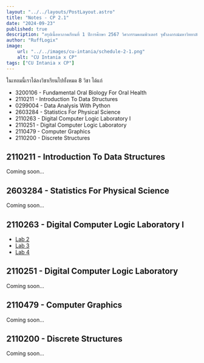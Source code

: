 ```yaml
---
layout: "../../layouts/PostLayout.astro"
title: "Notes - CP 2.1"
date: "2024-09-23"
published: true
description: "สรุปเนื้อหาภาคเรียนที่ 1 ปีการศึกษา 2567 วิศวกรรมคอมพิวเตอร์ จุฬาลงกรณ์มหาวิทยาลัย"
author: "RuffLogix"
image:
    url: "../../images/cu-intania/schedule-2-1.png"
    alt: "CU Intania x CP"
tags: ["CU Intania x CP"]
---
```


ในเทอมนี้เราได้ลงวิชาเรียนไปทั้งหมด 8 วิชา ได้แก่

- 3200106 - Fundamental Oral Biology For Oral Health
- 2110211 - Introduction To Data Structures
- 0299004 - Data Analysis With Python
- 2603284 - Statistics For Physical Science
- 2110263 - Digital Computer Logic Laboratory I
- 2110251 - Digital Computer Logic Laboratory
- 2110479 - Computer Graphics
- 2110200 - Discrete Structures

## 2110211 - Introduction To Data Structures

Coming soon...

## 2603284 - Statistics For Physical Science

Coming soon...

## 2110263 - Digital Computer Logic Laboratory I

- [Lab 2](/blog/cu-intania/2110263-digital-logic-lab-2)
- [Lab 3](/blog/cu-intania/2110263-digital-logic-lab-3)
- [Lab 4](/blog/cu-intania/2110263-digital-logic-lab-4)

## 2110251 - Digital Computer Logic Laboratory

Coming soon...

## 2110479 - Computer Graphics

Coming soon...

## 2110200 - Discrete Structures

Coming soon...
